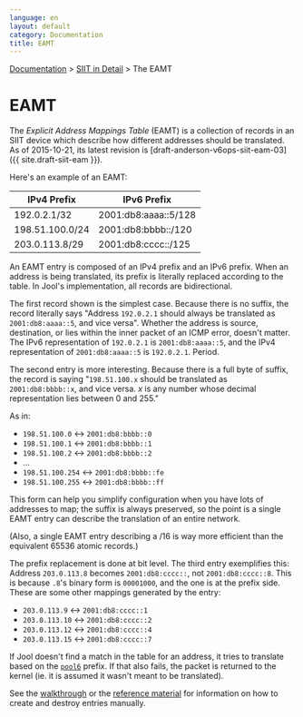 ```yaml
---
language: en
layout: default
category: Documentation
title: EAMT
---
```


[Documentation](documentation.html) > [SIIT in Detail](documentation.html#siit-in-detail) > The EAMT

# EAMT

The _Explicit Address Mappings Table_ (EAMT) is a collection of records in an SIIT device which describe how different addresses should be translated. As of 2015-10-21, its latest revision is [draft-anderson-v6ops-siit-eam-03]({{ site.draft-siit-eam }}).

Here's an example of an EAMT:

| IPv4 Prefix     |     IPv6 Prefix      |
|-----------------|----------------------|
| 192.0.2.1/32    | 2001:db8:aaaa::5/128 |
| 198.51.100.0/24 | 2001:db8:bbbb::/120  |
| 203.0.113.8/29  | 2001:db8:cccc::/125  |

An EAMT entry is composed of an IPv4 prefix and an IPv6 prefix. When an address is being translated, its prefix is literally replaced according to the table. In Jool's implementation, all records are bidirectional.

The first record shown is the simplest case. Because there is no suffix, the record literally says "Address `192.0.2.1` should always be translated as `2001:db8:aaaa::5`, and vice versa". Whether the address is source, destination, or lies within the inner packet of an ICMP error, doesn't matter. The IPv6 representation of `192.0.2.1` is `2001:db8:aaaa::5`, and the IPv4 representation of `2001:db8:aaaa::5` is `192.0.2.1`. Period.

The second entry is more interesting. Because there is a full byte of suffix, the record is saying "`198.51.100.x` should be translated as `2001:db8:bbbb::x`, and vice versa. _x_ is any number whose decimal representation lies between 0 and 255."

As in:

- `198.51.100.0` <-> `2001:db8:bbbb::0`
- `198.51.100.1` <-> `2001:db8:bbbb::1`
- `198.51.100.2` <-> `2001:db8:bbbb::2`
- ...
- `198.51.100.254` <-> `2001:db8:bbbb::fe`
- `198.51.100.255` <-> `2001:db8:bbbb::ff`

This form can help you simplify configuration when you have lots of addresses to map; the suffix is always preserved, so the point is a single EAMT entry can describe the translation of an entire network.

(Also, a single EAMT entry describing a /16 is way more efficient than the equivalent 65536 atomic records.)

The prefix replacement is done at bit level. The third entry exemplifies this: Address `203.0.113.8` becomes `2001:db8:cccc::`, not `2001:db8:cccc::8`. This is because `.8`'s binary form is `00001000`, and the one is at the prefix side. These are some other mappings generated by the entry:

- `203.0.113.9` <-> `2001:db8:cccc::1`
- `203.0.113.10` <-> `2001:db8:cccc::2`
- `203.0.113.12` <-> `2001:db8:cccc::4`
- `203.0.113.15` <-> `2001:db8:cccc::7`

If Jool doesn't find a match in the table for an address, it tries to translate based on the [`pool6`](usr-flags-pool6.html) prefix. If that also fails, the packet is returned to the kernel (ie. it is assumed it wasn't meant to be translated).

See the [walkthrough](run-eam.html) or the [reference material](usr-flags-eamt.html) for information on how to create and destroy entries manually.

